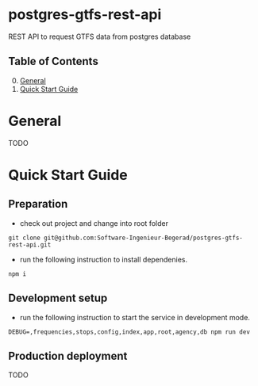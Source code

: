 # postgres-gtfs-rest-api
REST API to request GTFS data from postgres database

## Table of Contents
0. [General](#General)
1. [Quick Start Guide](#Quick-Start-Guide)

# General

TODO

# Quick Start Guide

## Preparation

* check out project and change into root folder
```
git clone git@github.com:Software-Ingenieur-Begerad/postgres-gtfs-rest-api.git
```

* run the following instruction to install dependenies.
```
npm i
```

## Development setup

* run the following instruction to start the service in development mode.
```
DEBUG=,frequencies,stops,config,index,app,root,agency,db npm run dev
```

## Production deployment

TODO
